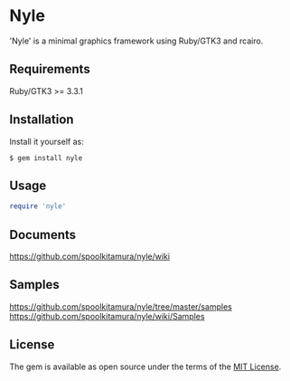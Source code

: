 # Nyle

'Nyle' is a minimal graphics framework using Ruby/GTK3 and rcairo.

## Requirements

Ruby/GTK3 >= 3.3.1

## Installation

Install it yourself as:

    $ gem install nyle

## Usage

```ruby
require 'nyle'
```

## Documents

https://github.com/spoolkitamura/nyle/wiki  

## Samples

https://github.com/spoolkitamura/nyle/tree/master/samples  
https://github.com/spoolkitamura/nyle/wiki/Samples  

## License

The gem is available as open source under the terms of the [MIT License](https://opensource.org/licenses/MIT).
